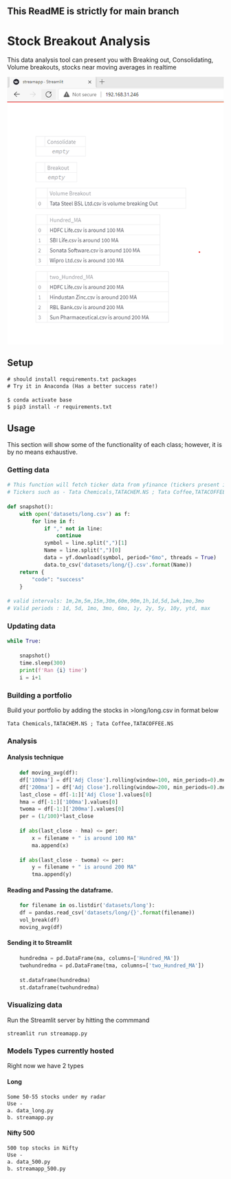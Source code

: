 ## This ReadME is strictly for main branch

# Stock Breakout Analysis
This data analysis tool can present you with Breaking out, Consolidating, Volume breakouts, stocks near moving averages in realtime

<img src="snip.png?raw=true" align="center" width="800" alt="after hours trades plot">

## Setup
```shell
# should install requirements.txt packages
# Try it in Anaconda (Has a better success rate!)

$ conda activate base
$ pip3 install -r requirements.txt
```

## Usage
This section will show some of the functionality of each class; however, it is by no means exhaustive.

### Getting data
```python
# This function will fetch ticker data from yfinance (tickers present in csv file)
# Tickers such as - Tata Chemicals,TATACHEM.NS ; Tata Coffee,TATACOFFEE.NS

def snapshot():
    with open('datasets/long.csv') as f:
        for line in f:
            if "," not in line:
                continue
            symbol = line.split(",")[1]
            Name = line.split(",")[0]
            data = yf.download(symbol, period="6mo", threads = True) 
            data.to_csv('datasets/long/{}.csv'.format(Name))
    return {
        "code": "success"
    }

# valid intervals: 1m,2m,5m,15m,30m,60m,90m,1h,1d,5d,1wk,1mo,3mo
# Valid periods : 1d, 5d, 1mo, 3mo, 6mo, 1y, 2y, 5y, 10y, ytd, max
```

### Updating data
```python
while True:
    
    snapshot()
    time.sleep(300)
    print(f'Ran {i} time')
    i = i+1
```

### Building a portfolio
Build your portfolio by adding the stocks in >long/long.csv in format below

```excel
Tata Chemicals,TATACHEM.NS ; Tata Coffee,TATACOFFEE.NS
```
### Analysis 

#### Analysis technique
```python
    def moving_avg(df):
    df['100ma'] = df['Adj Close'].rolling(window=100, min_periods=0).mean() #for 100 moving avg
    df['200ma'] = df['Adj Close'].rolling(window=200, min_periods=0).mean()
    last_close = df[-1:]['Adj Close'].values[0]
    hma = df[-1:]['100ma'].values[0]
    twoma = df[-1:]['200ma'].values[0]
    per = (1/100)*last_close

    if abs(last_close - hma) <= per:
        x = filename + " is around 100 MA"
        ma.append(x)

    if abs(last_close - twoma) <= per:
        y = filename + " is around 200 MA"
        tma.append(y)
```
#### Reading and Passing the dataframe.
```python    
    for filename in os.listdir('datasets/long'):
    df = pandas.read_csv('datasets/long/{}'.format(filename))
    vol_break(df)
    moving_avg(df)
```

#### Sending it to Streamlit
```python
    hundredma = pd.DataFrame(ma, columns=['Hundred_MA'])
    twohundredma = pd.DataFrame(tma, columns=['two_Hundred_MA'])

    st.dataframe(hundredma)
    st.dataframe(twohundredma)
```
### Visualizing data
Run the Streamlit server by hitting the commmand

```shell
streamlit run streamapp.py
```

### Models Types currently hosted
Right now we have 2 types

#### Long
    Some 50-55 stocks under my radar
    Use - 
    a. data_long.py
    b. streamapp.py

#### Nifty 500
    500 top stocks in Nifty
    Use - 
    a. data_500.py
    b. streamapp_500.py

